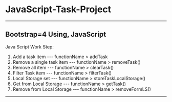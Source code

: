 # JavaScript-Task-Project
-------------------------
Bootstrap=4 Using, JavaScript
-----------------------------
Java Script Work Step:
1. Add a task item --- functionName > addTask
2. Remove a single task item --- functionName > removeTask()
3. Remove all item --- functionName > clearTask()
4. Filter Task item --- functionName > filterTask()
5. Local Storage set --- functionName > storeTaskLocalStorage()
6. Get from Local Storage --- functionName > getTask()
7. Remove from Local Storage --- functionName > removeFormLS()

------------------------


